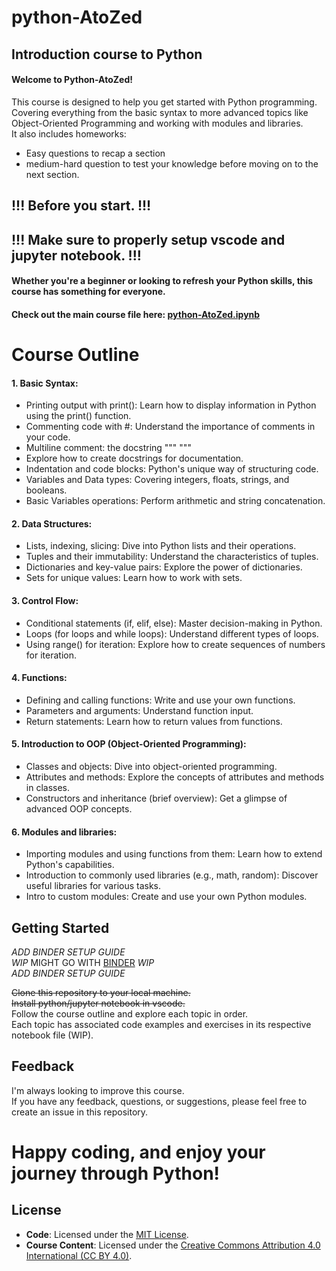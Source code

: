 # python-AtoZed

## Introduction course to Python

#### Welcome to Python-AtoZed!  
This course is designed to help you get started with Python programming.  
Covering everything from the basic syntax to more advanced topics like Object-Oriented Programming and working with modules and libraries.  
It also includes homeworks:  
* Easy questions to recap a section  
* medium-hard question to test your knowledge before moving on to the next section.

## !!! Before you start. !!!
## !!! Make sure to properly setup vscode and jupyter notebook. !!!

#### Whether you're a beginner or looking to refresh your Python skills, this course has something for everyone.  
#### Check out the main course file here: [python-AtoZed.ipynb](https://github.com/ReneDussault/python-AtoZed/blob/main/theory/python-atozed.ipynb)

# Course Outline  
#### 1. Basic Syntax:  
* Printing output with print(): Learn how to display information in Python using the print() function.  
* Commenting code with #: Understand the importance of comments in your code.  
* Multiline comment: the docstring """ """  
* Explore how to create docstrings for documentation.   
* Indentation and code blocks: Python's unique way of structuring code.  
* Variables and Data types: Covering integers, floats, strings, and booleans.  
* Basic Variables operations: Perform arithmetic and string concatenation.  


#### 2. Data Structures:
* Lists, indexing, slicing: Dive into Python lists and their operations.  
* Tuples and their immutability: Understand the characteristics of tuples.  
* Dictionaries and key-value pairs: Explore the power of dictionaries.  
* Sets for unique values: Learn how to work with sets.  


#### 3. Control Flow:  
* Conditional statements (if, elif, else): Master decision-making in Python.  
* Loops (for loops and while loops): Understand different types of loops.  
* Using range() for iteration: Explore how to create sequences of numbers for iteration.  


#### 4. Functions:  
* Defining and calling functions: Write and use your own functions.  
* Parameters and arguments: Understand function input.  
* Return statements: Learn how to return values from functions.  

  
#### 5. Introduction to OOP (Object-Oriented Programming):  
* Classes and objects: Dive into object-oriented programming.  
* Attributes and methods: Explore the concepts of attributes and methods in classes.  
* Constructors and inheritance (brief overview): Get a glimpse of advanced OOP concepts.  

#### 6. Modules and libraries:  
* Importing modules and using functions from them: Learn how to extend Python's capabilities.  
* Introduction to commonly used libraries (e.g., math, random): Discover useful libraries for various tasks.  
* Intro to custom modules: Create and use your own Python modules.  


## Getting Started  
*ADD BINDER SETUP GUIDE*  
*WIP* MIGHT GO WITH [BINDER](https://mybinder.org/) *WIP*  
*ADD BINDER SETUP GUIDE*


~~Clone this repository to your local machine.~~  
~~Install python/jupyter notebook in vscode.~~  
Follow the course outline and explore each topic in order.  
Each topic has associated code examples and exercises in its respective notebook file (WIP).  

## Feedback  
I'm always looking to improve this course.  
If you have any feedback, questions, or suggestions, please feel free to create an issue in this repository.  

# Happy coding, and enjoy your journey through Python!


## License

- **Code**: Licensed under the [MIT License](./LICENSE.txt).
- **Course Content**: Licensed under the [Creative Commons Attribution 4.0 International (CC BY 4.0)](./LICENSE_CC_BY.txt).
